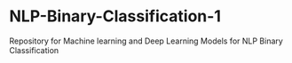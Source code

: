 # NLP-Binary-Classification-1
Repository for Machine learning and Deep Learning Models for NLP Binary Classification
